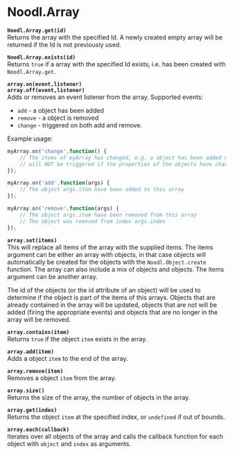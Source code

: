 # Noodl.Array

**`Noodl.Array.get(id)`**  
Returns the array with the specified Id. A newly created empty array will be
returned if the Id is not previously used.

**`Noodl.Array.exists(id)`**  
Returns `true` if a array with the specified Id exists,
i.e. has been created with `Noodl.Array.get`.

**`array.on(event,listener)`**  
**`array.off(event,listener)`**  
Adds or removes an event listener from the array.
Supported events:
* `add` - a object has been added
* `remove` - a object is removed
* `change` - triggered on both add and remove.

Example usage:

```javascript
myArray.on('change',function() {
    // The items of myArray has changed, e.g. a object has been added or removed
    // will NOT be triggered if the properties of the objects have changed
});

myArray.on('add',function(args) {
    // The object args.item have been added to this array
});

myArray.on('remove',function(args) {
    // The object args.item have been removed from this array
    // The object was removed from index args.index
});
```

**`array.set(items)`**  
This will replace all items of the array with the supplied items.
The items argument can be either an array with objects, in that case objects will automatically be created
for the objects with the `Noodl.Object.create` function. The array can also include a mix of
objects and objects. The items argument can be another array.

The id of the objects (or the id attribute of an object) will be used to determine if the object is
part of the items of this arrays. Objects that are already contained in the array
will be updated, objects that are not will be added (firing the appropriate events)
and objects that are no longer in the array will be removed.

**`array.contains(item)`**  
Returns `true` if the object `item` exists in the array.

**`array.add(item)`**  
Adds a object `item` to the end of the array.

**`array.remove(item)`**  
Removes a object `item` from the array.

**`array.size()`**  
Returns the size of the array, the number of objects in the array.

**`array.get(index)`**  
Returns the object `item` at the specified index, or `undefined` if out of bounds.

**`array.each(callback)`**  
Iterates over all objects of the array and calls the callback function for each object
with `object` and `index` as arguments.
